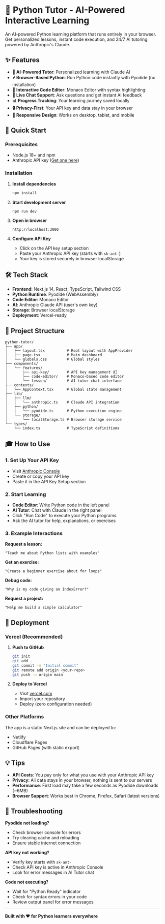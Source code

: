 # 🐍 Python Tutor - AI-Powered Interactive Learning

An AI-powered Python learning platform that runs entirely in your browser. Get personalized lessons, instant code execution, and 24/7 AI tutoring powered by Anthropic's Claude.

## ✨ Features

- **🤖 AI-Powered Tutor**: Personalized learning with Claude AI
- **⚡ Browser-Based Python**: Run Python code instantly with Pyodide (no installation)
- **🎯 Interactive Code Editor**: Monaco Editor with syntax highlighting
- **💬 Live Chat Support**: Ask questions and get instant AI feedback
- **📊 Progress Tracking**: Your learning journey saved locally
- **🔒 Privacy-First**: Your API key and data stay in your browser
- **📱 Responsive Design**: Works on desktop, tablet, and mobile

## 🚀 Quick Start

### Prerequisites

- Node.js 18+ and npm
- Anthropic API key ([Get one here](https://console.anthropic.com/))

### Installation

1. **Install dependencies**
   ```bash
   npm install
   ```

2. **Start development server**
   ```bash
   npm run dev
   ```

3. **Open in browser**
   ```
   http://localhost:3000
   ```

4. **Configure API Key**
   - Click on the API key setup section
   - Paste your Anthropic API key (starts with `sk-ant-`)
   - Your key is stored securely in browser localStorage

## 🛠️ Tech Stack

- **Frontend**: Next.js 14, React, TypeScript, Tailwind CSS
- **Python Runtime**: Pyodide (WebAssembly)
- **Code Editor**: Monaco Editor
- **AI**: Anthropic Claude API (user's own key)
- **Storage**: Browser localStorage
- **Deployment**: Vercel-ready

## 📁 Project Structure

```
python-tutor/
├── app/
│   ├── layout.tsx          # Root layout with AppProvider
│   ├── page.tsx            # Main dashboard
│   └── globals.css         # Global styles
├── components/
│   └── features/
│       ├── api-key/        # API key management UI
│       ├── code-editor/    # Monaco-based code editor
│       └── lesson/         # AI tutor chat interface
├── contexts/
│   └── AppContext.tsx      # Global state management
├── lib/
│   ├── llm/
│   │   └── anthropic.ts    # Claude API integration
│   ├── python/
│   │   └── pyodide.ts      # Python execution engine
│   └── storage/
│       └── localStorage.ts # Browser storage service
└── types/
    └── index.ts            # TypeScript definitions
```

## 🎓 How to Use

### 1. Set Up Your API Key
- Visit [Anthropic Console](https://console.anthropic.com/)
- Create or copy your API key
- Paste it in the API Key Setup section

### 2. Start Learning
- **Code Editor**: Write Python code in the left panel
- **AI Tutor**: Chat with Claude in the right panel
- Click "Run Code" to execute your Python programs
- Ask the AI tutor for help, explanations, or exercises

### 3. Example Interactions

**Request a lesson:**
```
"Teach me about Python lists with examples"
```

**Get an exercise:**
```
"Create a beginner exercise about for loops"
```

**Debug code:**
```
"Why is my code giving an IndexError?"
```

**Request a project:**
```
"Help me build a simple calculator"
```

## 🚢 Deployment

### Vercel (Recommended)

1. **Push to GitHub**
   ```bash
   git init
   git add .
   git commit -m "Initial commit"
   git remote add origin <your-repo>
   git push -u origin main
   ```

2. **Deploy to Vercel**
   - Visit [vercel.com](https://vercel.com)
   - Import your repository
   - Deploy (zero configuration needed)

### Other Platforms

The app is a static Next.js site and can be deployed to:
- Netlify
- Cloudflare Pages
- GitHub Pages (with static export)

## 💡 Tips

- **API Costs**: You pay only for what you use with your Anthropic API key
- **Privacy**: All data stays in your browser, nothing is sent to our servers
- **Performance**: First load may take a few seconds as Pyodide downloads (~6MB)
- **Browser Support**: Works best in Chrome, Firefox, Safari (latest versions)

## 🐛 Troubleshooting

**Pyodide not loading?**
- Check browser console for errors
- Try clearing cache and reloading
- Ensure stable internet connection

**API key not working?**
- Verify key starts with `sk-ant-`
- Check API key is active in Anthropic Console
- Look for error messages in AI Tutor chat

**Code not executing?**
- Wait for "Python Ready" indicator
- Check for syntax errors in your code
- Review output panel for error messages

---

**Built with ❤️ for Python learners everywhere**
